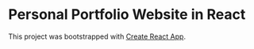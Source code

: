 # Personal Portfolio Website in React

This project was bootstrapped with [Create React App](https://github.com/facebook/create-react-app).
